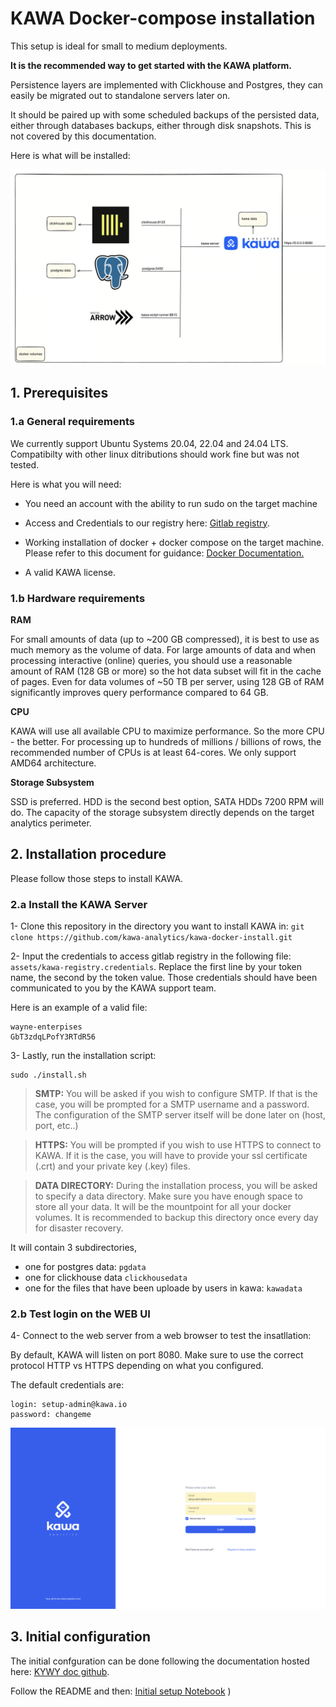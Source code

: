 KAWA Docker-compose installation
==============

This setup is ideal for small to medium deployments. 

**It is the recommended way to get started with the KAWA platform.**

Persistence layers are implemented with Clickhouse and Postgres, they can easily be migrated out to standalone servers later on.


It should be paired up with some scheduled backups of the persisted data, either through databases backups, either through disk snapshots. This is not covered by this documentation.

Here is what will be installed:

<p align="center">
  <img  src="readme-assets/docker-compose.png" alt="Docker compose network">
</p>



## 1. Prerequisites

### 1.a General requirements

We currently support Ubuntu Systems 20.04, 22.04 and 24.04 LTS.
Compatibilty with other linux ditributions should work fine but was not tested.

Here is what you will need:

- You need an account with the ability to run sudo on the target machine

- Access and Credentials to our registry here: [Gitlab registry](registry.gitlab.com/kawa-analytics-dev).

- Working installation of docker + docker compose on the target machine. Please refer to this document for guidance: [Docker Documentation.](https://docs.docker.com/engine/install/ubuntu/)

- A valid KAWA license.


### 1.b Hardware requirements

__RAM__

For small amounts of data (up to ~200 GB compressed), it is best to use as much memory as the volume of data. For large amounts of data and when processing interactive (online) queries, you should use a reasonable amount of RAM (128 GB or more) so the hot data subset will fit in the cache of pages. Even for data volumes of ~50 TB per server, using 128 GB of RAM significantly improves query performance compared to 64 GB.

__CPU__

KAWA will use all available CPU to maximize performance. So the more CPU - the better. For processing up to hundreds of millions / billions of rows, the recommended number of CPUs is at least 64-cores. We only support AMD64 architecture.

__Storage Subsystem__

SSD is preferred. HDD is the second best option, SATA HDDs 7200 RPM will do. The capacity of the storage subsystem directly depends on the target analytics perimeter.




## 2. Installation procedure

Please follow those steps to install KAWA.

### 2.a Install the KAWA Server

1- Clone this repository in the directory you want to install KAWA in: `git clone https://github.com/kawa-analytics/kawa-docker-install.git`

2- Input the credentials to access gitlab registry in the following file: `assets/kawa-registry.credentials`. Replace the first line by your token name, the second by the token value. 
Those credentials should have been communicated to you by the KAWA support team.

Here is an example of a valid file:

```
wayne-enterpises
GbT3zdqLPofY3RTdR56
```

3- Lastly, run the installation script:

```
sudo ./install.sh
```

> __SMTP:__ You will be asked if you wish to configure SMTP. If that is the case, you will be prompted for a SMTP username and a password. The configuration of the SMTP server itself will be done later on (host, port, etc..)

> __HTTPS:__ You will be prompted if you wish to use HTTPS to connect to KAWA. If it is the case, you will have to provide your ssl certificate (.crt) and your private key (.key) files. 

> __DATA DIRECTORY:__ During the installation process, you will be asked to
specify a data directory. Make sure you have enough space to store all your data. It will be the mountpoint for all your docker volumes. It is recommended to backup this directory once every day for disaster recovery. 

It will contain 3 subdirectories,
- one for postgres data: `pgdata`
- one for clickhouse data `clickhousedata` 
- one for the files that have been uploade by users in kawa: `kawadata`


### 2.b Test login on the WEB UI

4- Connect to the web server from a web browser to test the insatllation:

By default, KAWA will listen on port 8080.
Make sure to use the correct protocol HTTP vs HTTPS depending on what you configured.

The default credentials are:
```
login: setup-admin@kawa.io
password: changeme
```

<p align="center">
  <img  src="readme-assets/login.png" alt="Login page">
</p>


## 3. Initial configuration

The initial confguration can be done following the documentation hosted here: [KYWY doc github](https://github.com/kawa-analytics/kywy-documentation).

Follow the README and then:  [Initial setup Notebook](https://github.com/kawa-analytics/kywy-documentation/blob/main/05_initial_instance_configuration.ipynb) )

